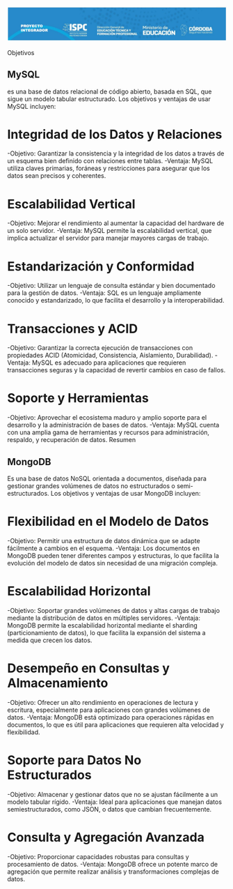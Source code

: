 ![alt text](./rsc/PI.png)

Objetivos 

## MySQL ##
 es una base de datos relacional de código abierto, basada en SQL, que sigue un modelo tabular estructurado. Los objetivos y ventajas de usar MySQL incluyen:

# Integridad de los Datos y Relaciones #
-Objetivo: Garantizar la consistencia y la integridad de los datos a través de un esquema bien definido con relaciones entre tablas.
-Ventaja: MySQL utiliza claves primarias, foráneas y restricciones para asegurar que los datos sean precisos y coherentes.

# Escalabilidad Vertical #
-Objetivo: Mejorar el rendimiento al aumentar la capacidad del hardware de un solo servidor.
-Ventaja: MySQL permite la escalabilidad vertical, que implica actualizar el servidor para manejar mayores cargas de trabajo.

# Estandarización y Conformidad #
-Objetivo: Utilizar un lenguaje de consulta estándar y bien documentado para la gestión de datos.
-Ventaja: SQL es un lenguaje ampliamente conocido y estandarizado, lo que facilita el desarrollo y la interoperabilidad.

# Transacciones y ACID #
-Objetivo: Garantizar la correcta ejecución de transacciones con propiedades ACID (Atomicidad, Consistencia, Aislamiento, Durabilidad).
-Ventaja: MySQL es adecuado para aplicaciones que requieren transacciones seguras y la capacidad de revertir cambios en caso de fallos.

# Soporte y Herramientas #
-Objetivo: Aprovechar el ecosistema maduro y amplio soporte para el desarrollo y la administración de bases de datos.
-Ventaja: MySQL cuenta con una amplia gama de herramientas y recursos para administración, respaldo, y recuperación de datos.
Resumen

## MongoDB ##
 Es una base de datos NoSQL orientada a documentos, diseñada para gestionar grandes volúmenes de datos no estructurados o semi-estructurados. Los objetivos y ventajas de usar MongoDB incluyen:

# Flexibilidad en el Modelo de Datos #
-Objetivo: Permitir una estructura de datos dinámica que se adapte fácilmente a cambios en el esquema.
-Ventaja: Los documentos en MongoDB pueden tener diferentes campos y estructuras, lo que facilita la evolución del modelo de datos sin necesidad de una migración compleja.

# Escalabilidad Horizontal #
-Objetivo: Soportar grandes volúmenes de datos y altas cargas de trabajo mediante la distribución de datos en múltiples servidores.
-Ventaja: MongoDB permite la escalabilidad horizontal mediante el sharding (particionamiento de datos), lo que facilita la expansión del sistema a medida que crecen los datos.

# Desempeño en Consultas y Almacenamiento #
-Objetivo: Ofrecer un alto rendimiento en operaciones de lectura y escritura, especialmente para aplicaciones con grandes volúmenes de datos.
-Ventaja: MongoDB está optimizado para operaciones rápidas en documentos, lo que es útil para aplicaciones que requieren alta velocidad y flexibilidad.

# Soporte para Datos No Estructurados #
-Objetivo: Almacenar y gestionar datos que no se ajustan fácilmente a un modelo tabular rígido.
-Ventaja: Ideal para aplicaciones que manejan datos semiestructurados, como JSON, o datos que cambian frecuentemente.

# Consulta y Agregación Avanzada #
-Objetivo: Proporcionar capacidades robustas para consultas y procesamiento de datos.
-Ventaja: MongoDB ofrece un potente marco de agregación que permite realizar análisis y transformaciones complejas de datos.